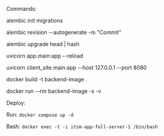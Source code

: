 Commands:

alembic init migrations

alembic revision --autogenerate -m "Commit"

alembic upgrade head | hash

uvicorn app.main:app --reload

uvicorn client_site.main:app --host 127.0.0.1 --port 8080

docker build -t backend-image .

docker run --rm backend-image -s -v


Deploy:

Run: ```docker compose up -d```

Bash: ```docker exec -t -i itsm-app-full-server-1 /bin/bash```
